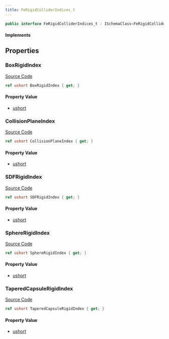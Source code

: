 ```yaml
---
title: FeRigidColliderIndices_t
---
```


```csharp
public interface FeRigidColliderIndices_t : ISchemaClass<FeRigidColliderIndices_t>, ISchemaField, ISchemaClass, INativeHandle
```

#### Implements

## Properties

### BoxRigidIndex

[Source Code](https://github.com/swiftly-solution/swiftlys2/blob/beta/managed/src/SwiftlyS2.Generated/Schemas/Interfaces/FeRigidColliderIndices_t.cs#L20)

```csharp
ref ushort BoxRigidIndex { get; }
```

#### Property Value

- [ushort](https://learn.microsoft.com/dotnet/api/system.uint16)

### CollisionPlaneIndex

[Source Code](https://github.com/swiftly-solution/swiftlys2/blob/beta/managed/src/SwiftlyS2.Generated/Schemas/Interfaces/FeRigidColliderIndices_t.cs#L24)

```csharp
ref ushort CollisionPlaneIndex { get; }
```

#### Property Value

- [ushort](https://learn.microsoft.com/dotnet/api/system.uint16)

### SDFRigidIndex

[Source Code](https://github.com/swiftly-solution/swiftlys2/blob/beta/managed/src/SwiftlyS2.Generated/Schemas/Interfaces/FeRigidColliderIndices_t.cs#L22)

```csharp
ref ushort SDFRigidIndex { get; }
```

#### Property Value

- [ushort](https://learn.microsoft.com/dotnet/api/system.uint16)

### SphereRigidIndex

[Source Code](https://github.com/swiftly-solution/swiftlys2/blob/beta/managed/src/SwiftlyS2.Generated/Schemas/Interfaces/FeRigidColliderIndices_t.cs#L18)

```csharp
ref ushort SphereRigidIndex { get; }
```

#### Property Value

- [ushort](https://learn.microsoft.com/dotnet/api/system.uint16)

### TaperedCapsuleRigidIndex

[Source Code](https://github.com/swiftly-solution/swiftlys2/blob/beta/managed/src/SwiftlyS2.Generated/Schemas/Interfaces/FeRigidColliderIndices_t.cs#L16)

```csharp
ref ushort TaperedCapsuleRigidIndex { get; }
```

#### Property Value

- [ushort](https://learn.microsoft.com/dotnet/api/system.uint16)

